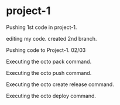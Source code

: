 # project-1

Pushing 1st code in project-1.

editing my code.
created 2nd branch.

Pushing code to Project-1. 02/03

Executing the octo pack command.

Executing the octo push command.

Executing the octo create release command.

Executing the octo deploy command.